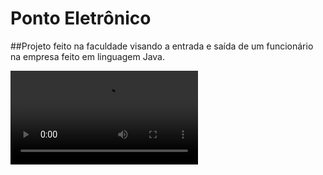 # Ponto Eletrônico

##Projeto feito na faculdade visando a entrada e saída de um funcionário na empresa
feito em linguagem Java.

![Video](https://github.com/wevertonsantos/ProjetoPontoEletronico/blob/master/Desktop%202020.12.02%20-%2020.47.59.02_Trim.mp4)
